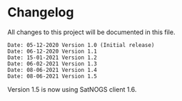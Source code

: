 # Changelog

All changes to this project will be documented in this file.

```
Date: 05-12-2020 Version 1.0 (Initial release)
Date: 06-12-2020 Version 1.1
Date: 15-01-2021 Version 1.2
Date: 06-02-2021 Version 1.3
Date: 08-06-2021 Version 1.4
Date: 08-06-2021 Version 1.5
```

Version 1.5 is now using SatNOGS client 1.6.
